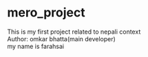 # mero_project
This is my first project related to nepali context
<br>
Author: omkar bhatta(main developer)
<br>
my name is farahsai
